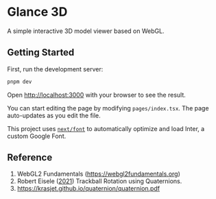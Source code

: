 # Glance 3D

A simple interactive 3D model viewer based on WebGL.

## Getting Started

First, run the development server:

```bash
pnpm dev
```

Open [http://localhost:3000](http://localhost:3000) with your browser to see the result.

You can start editing the page by modifying `pages/index.tsx`. The page auto-updates as you edit the file.

This project uses [`next/font`](https://nextjs.org/docs/basic-features/font-optimization) to automatically optimize and load Inter, a custom Google Font.

## Reference

1. WebGL2 Fundamentals (https://webgl2fundamentals.org)
2. Robert Eisele ([2021](https://raw.org/code/trackball-rotation-using-quaternions/)) Trackball Rotation using Quaternions.
3. https://krasjet.github.io/quaternion/quaternion.pdf
